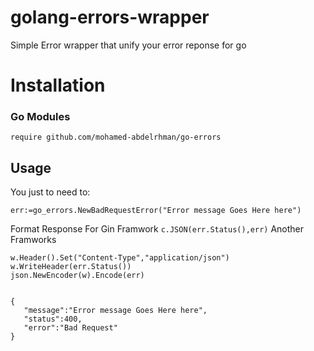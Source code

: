 # golang-errors-wrapper
Simple Error wrapper that unify your error reponse for go


# Installation

### Go Modules
`require github.com/mohamed-abdelrhman/go-errors`



## Usage

You just to need to:

`err:=go_errors.NewBadRequestError("Error message Goes Here here")`


Format Response
For Gin Framwork
`c.JSON(err.Status(),err)`
Another Framworks
```
w.Header().Set("Content-Type","application/json")
w.WriteHeader(err.Status())
json.NewEncoder(w).Encode(err)
```

```/*** Output

{
   "message":"Error message Goes Here here",
   "status":400,
   "error":"Bad Request"
}




